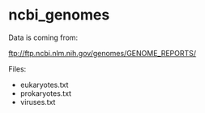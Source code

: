 ncbi_genomes
============

Data is coming from:

ftp://ftp.ncbi.nlm.nih.gov/genomes/GENOME_REPORTS/

Files:
- eukaryotes.txt
- prokaryotes.txt
- viruses.txt
